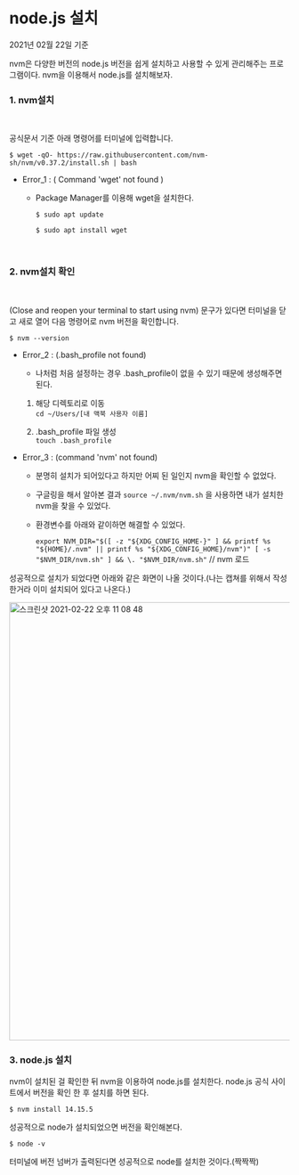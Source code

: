 # node.js 설치

2021년 02월 22일 기준

nvm은 다양한 버전의 node.js 버전을 쉽게 설치하고 사용할 수 있게 관리해주는 프로그램이다.
nvm을 이용해서 node.js를 설치해보자.

### 1. nvm설치

<br>

공식문서 기준 아래 명령어를 터미널에 입력합니다.

`$ wget -qO- https://raw.githubusercontent.com/nvm-sh/nvm/v0.37.2/install.sh | bash`

- Error_1 : ( Command 'wget' not found )

  - Package Manager를 이용해 wget을 설치한다.
    <br>

    `$ sudo apt update`

    `$ sudo apt install wget`

<br>

### 2. nvm설치 확인

<br>

(Close and reopen your terminal to start using nvm) 문구가 있다면 터미널을 닫고 새로 열어 다음 명령어로 nvm 버전을 확인합니다.

`$ nvm --version`

- Error_2 : (.bash_profile not found)

  - 나처럼 처음 설정하는 경우 .bash_profile이 없을 수 있기 때문에 생성해주면 된다.

  1. 해당 디렉토리로 이동
     <br>
     `cd ~/Users/[내 맥북 사용자 이름]`

  2. .bash_profile 파일 생성
     <br>
     `touch .bash_profile`

- Error_3 : (command 'nvm' not found)

  - 분명히 설치가 되어있다고 하지만 어찌 된 일인지 nvm을 확인할 수 없었다.
  - 구글링을 해서 알아본 결과 `source ~/.nvm/nvm.sh` 을 사용하면 내가 설치한 nvm을 찾을 수 있었다.
  - 환경변수를 아래와 같이하면 해결할 수 있었다.

    `export NVM_DIR="$([ -z "${XDG_CONFIG_HOME-}" ] && printf %s "${HOME}/.nvm" || printf %s "${XDG_CONFIG_HOME}/nvm")" [ -s "$NVM_DIR/nvm.sh" ] && \. "$NVM_DIR/nvm.sh"`
    // nvm 로드

성공적으로 설치가 되었다면 아래와 같은 화면이 나올 것이다.(나는 캡쳐를 위해서 작성한거라 이미 설치되어 있다고 나온다.)

<img width="787" alt="스크린샷 2021-02-22 오후 11 08 48" src="https://user-images.githubusercontent.com/76993386/108722231-40404580-7566-11eb-97f2-4707e4360801.png">

<br>

### 3. node.js 설치

nvm이 설치된 걸 확인한 뒤 nvm을 이용하여 node.js를 설치한다.
node.js 공식 사이트에서 버전을 확인 한 후 설치를 하면 된다.

    $ nvm install 14.15.5

성공적으로 node가 설치되었으면 버전을 확인해본다.

    $ node -v

터미널에 버전 넘버가 출력된다면 성공적으로 node를 설치한 것이다.(짝짝짝)
